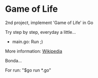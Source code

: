 # Game of Life

2nd project, implement 'Game of Life' in Go

Try step by step, everyday a little...

* main.go:          Run ;)

More information:
 [Wikipedia](https://en.wikipedia.org/wiki/Conway's_Game_of_Life "https://en.wikipedia.org/wiki/Conway's_Game_of_Life")

Bonda...

For run: "$go run *.go"
